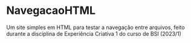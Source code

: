# NavegacaoHTML
 Um site simples em HTML para testar a navegação entre arquivos, feito durante a disciplina de Experiência Criativa 1 do curso de BSI (2023/1)
